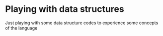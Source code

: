 # Playing with data structures 

Just playing with some data structure codes to experience some concepts of the language
